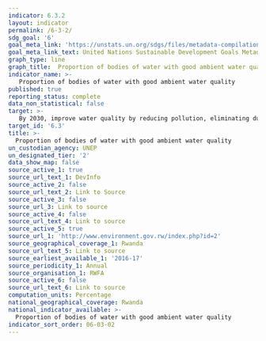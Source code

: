 ```yaml
---
indicator: 6.3.2
layout: indicator
permalink: /6-3-2/
sdg_goal: '6'
goal_meta_link: 'https://unstats.un.org/sdgs/files/metadata-compilation/Metadata-Goal-6.pdf'
goal_meta_link_text: United Nations Sustainable Development Goals Metadata (pdf 894kB)
graph_type: line
graph_title:  Proportion of bodies of water with good ambient water quality
indicator_name: >-
   Proportion of bodies of water with good ambient water quality
published: true
reporting_status: complete
data_non_statistical: false
target: >-
   By 2030, improve water quality by reducing pollution, eliminating dumping and minimizing release of hazardous chemicals and materials, halving the proportion of untreated wastewater and substantially increasing recycling and safe reuse globally
target_id: '6.3'
title: >-
  Proportion of bodies of water with good ambient water quality
un_custodian_agency: UNEP
un_designated_tier: '2'
data_show_map: false
source_active_1: true
source_url_text_1: DevInfo
source_active_2: false
source_url_text_2: Link to Source
source_active_3: false
source_url_3: Link to source
source_active_4: false
source_url_text_4: Link to source
source_active_5: true
source_url_1: 'http://www.environment.gov.rw/index.php?id=2'
source_geographical_coverage_1: Rwanda
source_url_text_5: Link to source
source_earliest_available_1: '2016-17'
source_periodicity_1: Annual
source_organisation_1: RWFA
source_active_6: false
source_url_text_6: Link to source
computation_units: Percentage
national_geographical_coverage: Rwanda
national_indicator_available: >-
  Proportion of bodies of water with good ambient water quality
indicator_sort_order: 06-03-02
---
```

